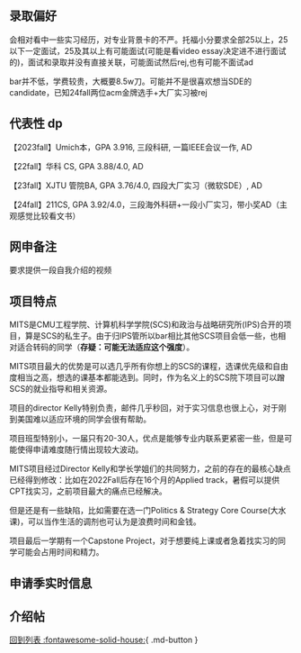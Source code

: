 ## 录取偏好
会相对看中一些实习经历，对专业背景卡的不严。托福小分要求全部25以上，25以下一定面试，25及其以上有可能面试(可能是看video essay决定进不进行面试的)，面试和录取并没有直接关联，可能面试然后rej,也有可能不面试ad

bar并不低，学费较贵，大概要8.5w刀。可能并不是很喜欢想当SDE的candidate，已知24fall两位acm金牌选手+大厂实习被rej

## 代表性 dp
【2023fall】Umich本，GPA 3.916, 三段科研, 一篇IEEE会议一作, AD

【22fall】华科 CS, GPA 3.88/4.0, AD

【23fall】XJTU 管院BA, GPA 3.76/4.0, 四段大厂实习（微软SDE）, AD

【24fall】211CS, GPA 3.92/4.0，三段海外科研+一段小厂实习，带小奖AD（主观感觉比较看文书）

## 网申备注
要求提供一段自我介绍的视频

## 项目特点
MITS是CMU工程学院、计算机科学学院(SCS)和政治与战略研究所(IPS)合开的项目，算是SCS的私生子。由于归IPS管所以bar相比其他SCS项目会低一些，也相对适合转码的同学（**存疑：可能无法适应这个强度**）。

MITS项目最大的优势是可以选几乎所有你想上的SCS的课程，选课优先级和自由度相当之高，想选的课基本都能选到。同时，作为名义上的SCS院下项目可以蹭SCS的就业指导和相关资源。

项目的director Kelly特别负责，邮件几乎秒回，对于实习信息也很上心，对于刚到美国难以适应环境的同学会很有帮助。

项目班型特别小，一届只有20-30人，优点是能够专业内联系更紧密一些，但是可能使得申请难度随行情出现较大波动。

MITS项目经过Director Kelly和学长学姐们的共同努力，之前的存在的最核心缺点已经得到修改：比如在2022Fall后存在16个月的Applied track，暑假可以提供CPT找实习，之前项目最大的痛点已经解决。

但是还是有一些缺陷，比如需要在选一门Politics & Strategy Core Course(大水课)，可以当作生活的调剂也可认为是浪费时间和金钱。

项目最后一学期有一个Capstone Project，对于想要纯上课或者急着找实习的同学可能会占用时间和精力。

## 申请季实时信息

## 介绍帖

[回到列表 :fontawesome-solid-house:](grade.md){ .md-button }
